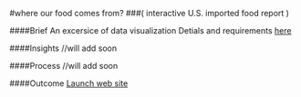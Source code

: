 #where our food comes from?
###( interactive U.S. imported food report )


####Brief
An excersice of data visualization
Detials and requirements [here](https://github.com/faunadb/exercises/blob/master/viz.md)

####Insights
//will add soon

####Process
//will add soon

####Outcome
[Launch web site](http://karenpeng.github.io/imported_food/)
